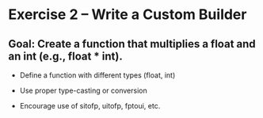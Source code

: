 # Exercise 2 – Write a Custom Builder

## Goal: Create a function that multiplies a float and an int (e.g., float * int).

- Define a function with different types (float, int)

- Use proper type-casting or conversion

- Encourage use of sitofp, uitofp, fptoui, etc.